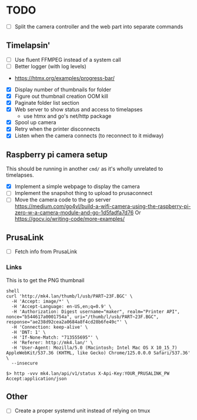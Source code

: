 # TODO

- [ ] Split the camera controller and the web part into separate commands

## Timelapsin'
- [ ] Use fluent FFMPEG instead of a system call
- [ ] Better logger (with log levels)
- https://htmx.org/examples/progress-bar/
- [x] Display number of thumbnails for folder
- [x] Figure out thumbnail creation OOM kill
- [x] Paginate folder list section
- [x] Web server to show status and access to timelapses
    - use htmx and go's net/http package
- [x] Spool up camera
- [x] Retry when the printer disconnects
- [x] Listen when the camera connects (to reconnect to it midway)

## Raspberry pi camera setup
This should be running in another `cmd/` as it's wholly unrelated to timelapses.

- [x] Implement a simple webpage to display the camera
- [ ] Implement the snapshot thing to upload to prusaconnect
- [ ] Move the camera code to the go server
  https://medium.com/go4vl/build-a-wifi-camera-using-the-raspberry-pi-zero-w-a-camera-module-and-go-1d5fadfa7d76
  Or 
  https://gocv.io/writing-code/more-examples/

## PrusaLink
- [ ] Fetch info from PrusaLink

### Links
This is to get the PNG thumbnail
```
shell
curl 'http://mk4.lan/thumb/l/usb/PART~23F.BGC' \
  -H 'Accept: image/*' \
  -H 'Accept-Language: en-US,en;q=0.9' \
  -H 'Authorization: Digest username="maker", realm="Printer API", nonce="b544617a0001754a", uri="/thumb/l/usb/PART~23F.BGC", response="ae238d92cea2a0684a8f4cd28b6fe49c"' \
  -H 'Connection: keep-alive' \
  -H 'DNT: 1' \
  -H 'If-None-Match: "713555695"' \
  -H 'Referer: http://mk4.lan/' \
  -H 'User-Agent: Mozilla/5.0 (Macintosh; Intel Mac OS X 10_15_7) AppleWebKit/537.36 (KHTML, like Gecko) Chrome/125.0.0.0 Safari/537.36' \
  --insecure
```

```shell
$> http -vvv mk4.lan/api/v1/status X-Api-Key:YOUR_PRUSALINK_PW Accept:application/json
```



## Other
- [ ] Create a proper systemd unit instead of relying on tmux
